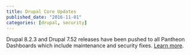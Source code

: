 ```yaml
---
title: Drupal Core Updates
published_date: "2016-11-01"
categories: [drupal, security]
---
```

Drupal 8.2.3 and Drupal 7.52 releases have been pushed to all Pantheon Dashboards which include maintenance and security fixes.  [Learn more](https://www.drupal.org/blog/drupal-823-and-752-released).
